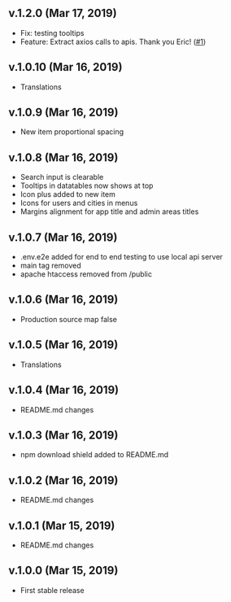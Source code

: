 ## v.1.2.0 (Mar 17, 2019)

- Fix: testing tooltips
- Feature: Extract axios calls to apis. Thank you Eric! ([#1](https://github.com/davellanedam/vue-skeleton-mvp/pull/1))

## v.1.0.10 (Mar 16, 2019)

- Translations

## v.1.0.9 (Mar 16, 2019)

- New item proportional spacing

## v.1.0.8 (Mar 16, 2019)

- Search input is clearable
- Tooltips in datatables now shows at top
- Icon plus added to new item
- Icons for users and cities in menus
- Margins alignment for app title and admin areas titles

## v.1.0.7 (Mar 16, 2019)

- .env.e2e added for end to end testing to use local api server
- main tag removed
- apache htaccess removed from /public

## v.1.0.6 (Mar 16, 2019)

- Production source map false

## v.1.0.5 (Mar 16, 2019)

- Translations

## v.1.0.4 (Mar 16, 2019)

- README.md changes

## v.1.0.3 (Mar 16, 2019)

- npm download shield added to README.md

## v.1.0.2 (Mar 16, 2019)

- README.md changes

## v.1.0.1 (Mar 15, 2019)

- README.md changes

## v.1.0.0 (Mar 15, 2019)

- First stable release
